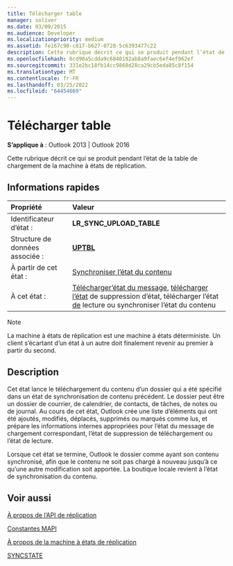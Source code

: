 ```yaml
---
title: Télécharger table
manager: soliver
ms.date: 03/09/2015
ms.audience: Developer
ms.localizationpriority: medium
ms.assetid: fe167c90-c817-b627-0728-5c6393477c22
description: Cette rubrique décrit ce qui se produit pendant l’état de la table de chargement de la machine à états de réplication.
ms.openlocfilehash: 6cd90a5cdda9c6840192ab8a9faec6ef4ef962ef
ms.sourcegitcommit: 331e2bc18fb14cc9868d28ca29cb5eda85c8f154
ms.translationtype: MT
ms.contentlocale: fr-FR
ms.lasthandoff: 03/25/2022
ms.locfileid: "64454669"
---
```

# <a name="upload-table-state"></a>Télécharger table

  
  
**S’applique à** : Outlook 2013 | Outlook 2016 
  
 Cette rubrique décrit ce qui se produit pendant l’état de la table de chargement de la machine à états de réplication. 
  
## <a name="quick-info"></a>Informations rapides

|Propriété |Valeur |
|:-----|:-----|
|Identificateur d’état :  <br/> |**LR_SYNC_UPLOAD_TABLE** <br/> |
|Structure de données associée :  <br/> |**[UPTBL](uptbl.md)** <br/> |
|À partir de cet état :  <br/> |[Synchroniser l’état du contenu](synchronize-contents-state.md) <br/> |
|À cet état :  <br/> |[Télécharger’état du message](upload-message-state.md), [télécharger l’état](upload-delete-status-state.md) de suppression d’état, télécharger l’état [de](upload-read-status-state.md) lecture ou synchroniser l’état du contenu  <br/> |
   
> [!NOTE]
> La machine à états de réplication est une machine à états déterministe. Un client s’écartant d’un état à un autre doit finalement revenir au premier à partir du second. 
  
## <a name="description"></a>Description

Cet état lance le téléchargement du contenu d’un dossier qui a été spécifié dans un état de synchronisation de contenu précédent. Le dossier peut être un dossier de courrier, de calendrier, de contacts, de tâches, de notes ou de journal. Au cours de cet état, Outlook crée une liste d’éléments qui ont été ajoutés, modifiés, déplacés, supprimés ou marqués comme lus, et prépare les informations internes appropriées pour l’état du message de chargement correspondant, l’état de suppression de téléchargement ou l’état de lecture.
  
Lorsque cet état se termine, Outlook le dossier comme ayant son contenu synchronisé, afin que le contenu ne soit pas chargé à nouveau jusqu’à ce qu’une autre modification soit apportée. La boutique locale revient à l’état de synchronisation du contenu.
  
## <a name="see-also"></a>Voir aussi



[À propos de l’API de réplication](about-the-replication-api.md)
  
[Constantes MAPI](mapi-constants.md)
  
[À propos de la machine à états de réplication](about-the-replication-state-machine.md)
  
[SYNCSTATE](syncstate.md)

